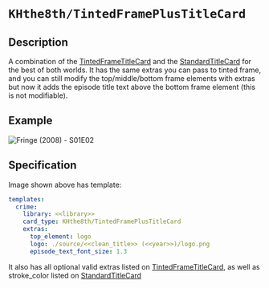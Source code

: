 # `KHthe8th/TintedFramePlusTitleCard`
## Description
A combination of the [TintedFrameTitleCard](https://github.com/CollinHeist/TitleCardMaker/wiki/TintedFrameTitleCard) and the [StandardTitleCard](https://github.com/CollinHeist/TitleCardMaker/wiki/StandardTitleCard) for the best of both worlds. It has the same extras you can pass to tinted frame, and you can still modify the top/middle/bottom frame elements with extras but now it adds the episode title text above the bottom frame element (this is not modifiable).

## Example
![Fringe (2008) - S01E02](https://github.com/khthe8th/TitleCardMaker-CardTypes/assets/5308389/1b20569a-77f1-48eb-8dbb-e5dcba95cbdf)

## Specification
Image shown above has template:

```yaml
templates:
  crime:
    library: <<library>>
    card_type: KHthe8th/TintedFramePlusTitleCard
    extras:
      top_element: logo
      logo: ./source/<<clean_title>> (<<year>>)/logo.png
      episode_text_font_size: 1.3
```
It also has all optional valid extras listed on [TintedFrameTitleCard](https://github.com/CollinHeist/TitleCardMaker/wiki/TintedFrameTitleCard#valid-extras), as well as stroke_color listed on [StandardTitleCard](https://github.com/CollinHeist/TitleCardMaker/wiki/StandardTitleCard#custom-stroke-color)
